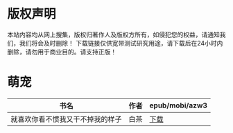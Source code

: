 # 版权声明

本站内容均从网上搜集，版权归著作人及版权方所有，如侵犯您的权益，请通知我们，我们将会及时删除！ 下载链接仅供宽带测试研究用途，请下载后在24小时内删除，请勿用于商业目的。请支持正版！

# 萌宠

| 书名 | 作者 | epub/mobi/azw3 |
| --- | --- | --- |
| 就喜欢你看不惯我又干不掉我的样子 | 白茶 | [下载](https://url89.ctfile.com/f/31084289-1357032433-641b88?p=8866) |
